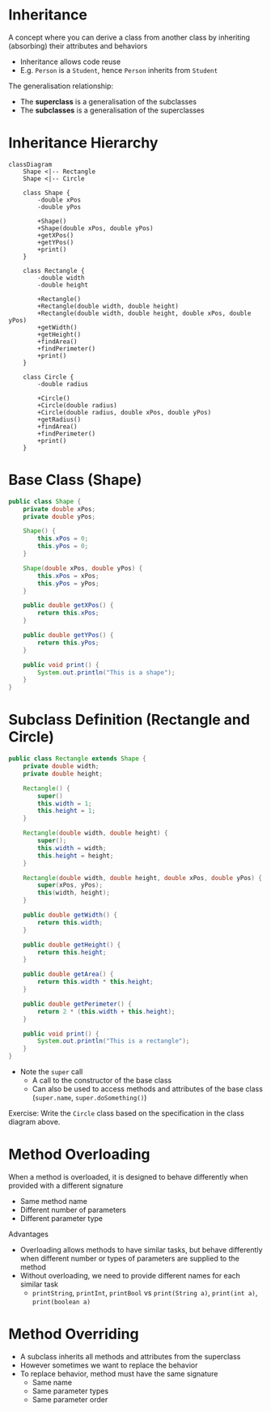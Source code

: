 # Inheritance

A concept where you can derive a class from another class by inheriting (absorbing) their attributes and behaviors

- Inheritance allows code reuse
- E.g. `Person` is a `Student`, hence `Person` inherits from `Student`

The generalisation relationship:

- The **superclass** is a generalisation of the subclasses
- The **subclasses** is a generalisation of the superclasses

# Inheritance Hierarchy

```mermaid
classDiagram
    Shape <|-- Rectangle
    Shape <|-- Circle

    class Shape {
        -double xPos
        -double yPos

        +Shape()
        +Shape(double xPos, double yPos)
        +getXPos()
        +getYPos()
        +print()
    }

    class Rectangle {
        -double width
        -double height

        +Rectangle()
        +Rectangle(double width, double height)
        +Rectangle(double width, double height, double xPos, double yPos)
        +getWidth()
        +getHeight()
        +findArea()
        +findPerimeter()
        +print()
    }

    class Circle {
        -double radius

        +Circle()
        +Circle(double radius)
        +Circle(double radius, double xPos, double yPos)
        +getRadius()
        +findArea()
        +findPerimeter()
        +print()
    }
```

# Base Class (Shape)

```java
public class Shape {
    private double xPos;
    private double yPos;

    Shape() {
        this.xPos = 0;
        this.yPos = 0;
    }

    Shape(double xPos, double yPos) {
        this.xPos = xPos;
        this.yPos = yPos;
    }

    public double getXPos() {
        return this.xPos;
    }

    public double getYPos() {
        return this.yPos;
    }

    public void print() {
        System.out.println("This is a shape");
    }
}
```

# Subclass Definition (Rectangle and Circle)

```java
public class Rectangle extends Shape {
    private double width;
    private double height;

    Rectangle() {
        super()
        this.width = 1;
        this.height = 1;
    }

    Rectangle(double width, double height) {
        super();
        this.width = width;
        this.height = height;
    }

    Rectangle(double width, double height, double xPos, double yPos) {
        super(xPos, yPos);
        this(width, height);
    }

    public double getWidth() {
        return this.width;
    }

    public double getHeight() {
        return this.height;
    }

    public double getArea() {
        return this.width * this.height;
    }

    public double getPerimeter() {
        return 2 * (this.width + this.height);
    }

    public void print() {
        System.out.println("This is a rectangle");
    }
}
```

- Note the `super` call
  - A call to the constructor of the base class
  - Can also be used to access methods and attributes of the base class (`super.name`, `super.doSomething()`)

Exercise: Write the `Circle` class based on the specification in the class diagram above.

# Method Overloading

When a method is overloaded, it is designed to behave differently when provided with a different signature

- Same method name
- Different number of parameters
- Different parameter type

Advantages

- Overloading allows methods to have similar tasks, but behave differently when different number or types of parameters are supplied to the method
- Without overloading, we need to provide different names for each similar task
  - `printString`, `printInt`, `printBool` vs `print(String a)`, `print(int a)`, `print(boolean a)`

# Method Overriding

- A subclass inherits all methods and attributes from the superclass
- However sometimes we want to replace the behavior
- To replace behavior, method must have the same signature
  - Same name
  - Same parameter types
  - Same parameter order
